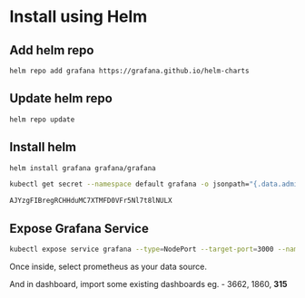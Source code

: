 # Install using Helm

## Add helm repo

`helm repo add grafana https://grafana.github.io/helm-charts`

## Update helm repo

`helm repo update`

## Install helm 

`helm install grafana grafana/grafana`

```zsh
kubectl get secret --namespace default grafana -o jsonpath="{.data.admin-password}" | base64 --decode ; echo
```
```zsh
AJYzgFIBregRCHHduMC7XTMFD0VFr5Nl7t8lNULX
```

## Expose Grafana Service
```zsh
kubectl expose service grafana --type=NodePort --target-port=3000 --name=grafana-ext
```
Once inside, select prometheus as your data source.

And in dashboard, import some existing dashboards eg. - 3662, 1860, **315**
